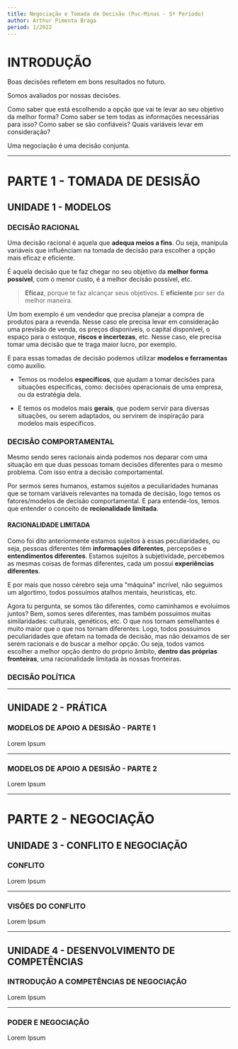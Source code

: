 ```yaml
---
title: Negociação e Tomada de Decisão (Puc-Minas - 5º Período)
author: Arthur Pimenta Braga
period: 1/2022
---
```


# INTRODUÇÃO

Boas decisões refletem em bons resultados no futuro.

Somos avaliados por nossas decisões.

Como saber que está escolhendo a opção que vai te levar ao seu objetivo da melhor forma? Como saber se tem todas as informações necessárias para isso? Como saber se são confiáveis? Quais variáveis levar em consideração?

Uma negociação é uma decisão conjunta.

---

# PARTE 1 - TOMADA DE DESISÃO

## UNIDADE 1 - MODELOS



### DECISÃO RACIONAL

Uma decisão racional é aquela que **adequa meios a fins**. Ou seja, manipula variáveis que influênciam na tomada de decisão para escolher a opção mais eficaz e eficiente.

É aquela decisão que te faz chegar no seu objetivo da **melhor forma possível**, com o menor custo, é a melhor decisão possível, etc.

> **Eficaz**, porque te faz alcançar seus objetivos. E **eficiente** por ser da melhor maneira.

Um bom exemplo é um vendedor que precisa planejar a compra de produtos para a revenda. Nesse caso ele precisa levar em consideração uma previsão de venda, os preços disponíveis, o capital disponível, o espaço para o estoque, **riscos e incertezas**, etc. Nesse caso, ele precisa tomar uma decisão que te traga maior lucro, por exemplo.

E para essas tomadas de decisão podemos utilizar **modelos e ferramentas** como auxílio. 

- Temos os modelos **específicos**, que ajudam a tomar decisões para situações especificas, como: decisões operacionais de uma empresa, ou da estratégia dela.

- E temos os modelos mais **gerais**, que podem servir para diversas situações, ou serem adaptados, ou servirem de inspiração para modelos mais específicos.



### DECISÃO COMPORTAMENTAL

Mesmo sendo seres racionais ainda podemos nos deparar com uma situação em que duas pessoas tomam decisões diferentes para o mesmo problema. Com isso entra a decisão comportamental.

Por sermos seres humanos, estamos sujeitos a peculiaridades humanas que se tornam variáveis relevantes na tomada de decisão, logo temos os fatores/modelos  de decisão comportamental. E para entende-los, temos que entender o conceito de **recionalidade limitada**.

#### RACIONALIDADE LIMITADA

Como foi dito anteriormente estamos sujeitos à essas peculiaridades, ou seja, pessoas diferentes têm **informações diferentes**, percepsões e **entendimentos diferentes**. Estamos sujeitos à subjetividade, percebemos as mesmas coisas de formas diferentes, cada um possui **experiências diferentes**.

E por mais que nosso cérebro seja uma "máquina" incrível, não seguimos um algortimo, todos possuimos atalhos mentais, heuristicas, etc.

Agora tu pergunta, se somos tão diferentes, como caminhamos e evoluimos juntos? Bem, somos seres diferentes, mas também possuimos muitas similaridades: culturais, genéticos, etc. O que nos tornam semelhantes é muito maior que o que nos tornam diferentes. Logo, todos possuimos peculiaridades que afetam na tomada de decisão, mas não deixamos de ser serem racionais e de buscar a melhor opção. Ou seja, todos vamos escolher a melhor opção dentro do próprio âmbito, **dentro das próprias fronteiras**, uma racionalidade limitada às nossas fronteiras.



### DECISÃO POLÍTICA



---

## UNIDADE 2 - PRÁTICA

### MODELOS DE APOIO A DESISÃO - PARTE 1

Lorem Ipsum

---

### MODELOS DE APOIO A DESISÃO - PARTE 2

Lorem Ipsum

---

# PARTE 2 - NEGOCIAÇÃO

## UNIDADE 3 - CONFLITO E NEGOCIAÇÃO

### CONFLITO

Lorem Ipsum

---

### VISÕES DO CONFLITO

Lorem Ipsum

---

## UNIDADE 4 - DESENVOLVIMENTO DE COMPETÊNCIAS

### INTRODUÇÃO A COMPETÊNCIAS DE NEGOCIAÇÃO

Lorem Ipsum

---

### PODER E NEGOCIAÇÃO

Lorem Ipsum
